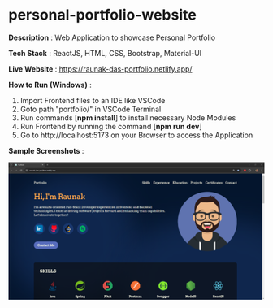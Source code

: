 # personal-portfolio-website

**Description** : Web Application to showcase Personal Portfolio

**Tech Stack** : ReactJS, HTML, CSS, Bootstrap, Material-UI

**Live Website** : https://raunak-das-portfolio.netlify.app/

**How to Run (Windows)** :

1. Import Frontend files to an IDE like VSCode
2. Goto path "portfolio/" in VSCode Terminal
3. Run commands [**npm install**] to install necessary Node Modules
4. Run Frontend by running the command [**npm run dev**]
5. Go to http://localhost:5173 on your Browser to access the Application

**Sample Screenshots** :

![](screenshot1.png)
